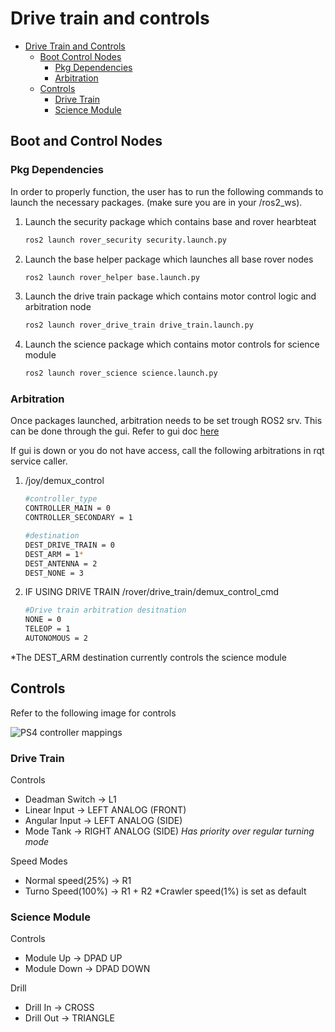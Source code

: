 # Drive train and controls

- [Drive Train and Controls](#drive-train-and-controls)
    - [Boot Control Nodes](#boot-ctrl-nodes)
        - [Pkg Dependencies](#pgk-dependencies)
        - [Arbitration](#arbitration)
    - [Controls](#controls)
        - [Drive Train](#drive-train)
        - [Science Module](#science-module)

## Boot and Control Nodes
### Pkg Dependencies

In order to properly function, the user has to run the following commands to launch the necessary packages. (make sure you are in your /ros2_ws).

1. Launch the security package which contains base and rover hearbteat
   ```Bash
   ros2 launch rover_security security.launch.py
   ```
2. Launch the base helper package which launches all base rover nodes
   ```Bash
   ros2 launch rover_helper base.launch.py
   ```
3. Launch the drive train package which contains motor control logic and arbitration node
   ```Bash
   ros2 launch rover_drive_train drive_train.launch.py
   ```
4. Launch the science package which contains motor controls for science module
   ```Bash
   ros2 launch rover_science science.launch.py
   ```

### Arbitration

Once packages launched, arbitration needs to be set trough ROS2 srv. This can be done through the gui. Refer to gui doc [here](/ros2_ws/src/rover/README.md)

If gui is down or you do not have access, call the following arbitrations in rqt service caller.

1. /joy/demux_control

   ```Bash
   #controller_type
   CONTROLLER_MAIN = 0 
   CONTROLLER_SECONDARY = 1

   #destination
   DEST_DRIVE_TRAIN = 0
   DEST_ARM = 1*
   DEST_ANTENNA = 2
   DEST_NONE = 3
   ```

2. IF USING DRIVE TRAIN /rover/drive_train/demux_control_cmd

   ```Bash
   #Drive train arbitration desitnation
   NONE = 0 
   TELEOP = 1
   AUTONOMOUS = 2
   ```
*The DEST_ARM destination currently controls the science module

## Controls
Refer to the following image for controls

![PS4 controller mappings](https://www.google.com/url?sa=i&url=https%3A%2F%2Fwww.juridiconline.com%2F%3Fk%3Dgroup-7-one-handed-playstation-controller-%25E2%2580%2593-tek-bb-5MND8ltq&psig=AOvVaw0m21j40vn6dBbM2G3yluEe&ust=1715376189459000&source=images&cd=vfe&opi=89978449&ved=0CBIQjRxqFwoTCKjMlbXAgYYDFQAAAAAdAAAAABBL)

### Drive Train
Controls
 - Deadman Switch -> L1
 - Linear Input -> LEFT ANALOG (FRONT)
 - Angular Input -> LEFT ANALOG (SIDE)
 - Mode Tank -> RIGHT ANALOG (SIDE) *Has priority over regular turning mode*

 Speed Modes
- Normal speed(25%) -> R1
- Turno Speed(100%) -> R1 + R2
*Crawler speed(1%) is set as default
 
 ### Science Module

Controls
 - Module Up -> DPAD UP
 - Module Down -> DPAD DOWN

Drill
 - Drill In ->  CROSS
 - Drill Out -> TRIANGLE
